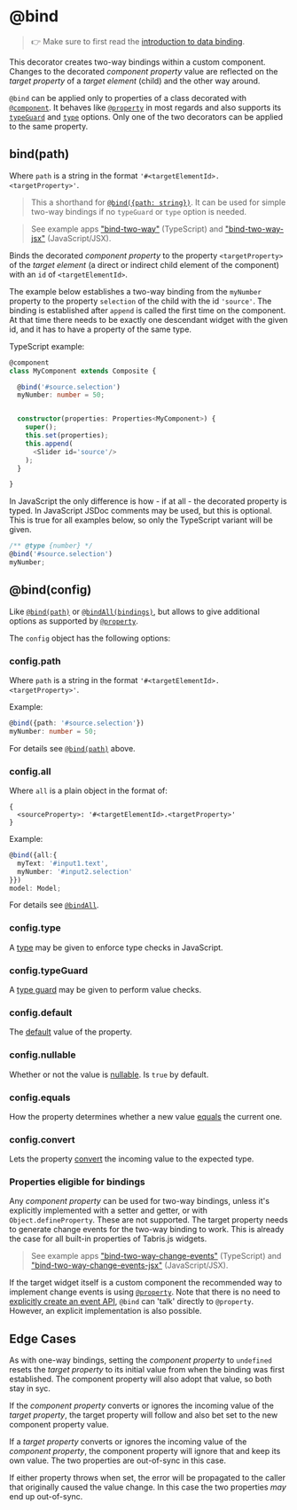 ---
---
# @bind

> :point_right: Make sure to first read the [introduction to data binding](./index.md).

This decorator creates two-way bindings within a custom component. Changes to the decorated *component property* value are reflected on the *target property* of a *target element* (child) and the other way around.

`@bind` can be applied only to properties of a class decorated with [`@component`](./@component.md). It behaves like [`@property`](./@property.md) in most regards and also supports its [`typeGuard`](./@property.md#configtypeguard) and [`type`](./@property.md#configtype) options. Only one of the two decorators can be applied to the same property.

## bind(path)

Where `path` is a string in the format `'#<targetElementId>.<targetProperty>'`.

> This a shorthand for [`@bind({path: string})`](#config.path). It can be used for simple two-way bindings if no `typeGuard` or `type` option is needed.

> See example apps ["bind-two-way"](../../examples/bind-two-way) (TypeScript) and ["bind-two-way-jsx"](../../examples/bind-two-way-jsx) (JavaScript/JSX).

Binds the decorated *component property* to the property `<targetProperty>` of the *target element* (a direct or indirect child element of the component) with an `id` of `<targetElementId>`.

The example below establishes a two-way binding from the `myNumber` property to the property `selection` of the child with the id `'source'`. The binding is established after `append` is called the first time on the component. At that time there needs to be exactly one descendant widget with the given id, and it has to have a property of the same type.

TypeScript example:

```ts
@component
class MyComponent extends Composite {

  @bind('#source.selection')
  myNumber: number = 50;


  constructor(properties: Properties<MyComponent>) {
    super();
    this.set(properties);
    this.append(
      <Slider id='source'/>
    );
  }

}
```

In JavaScript the only difference is how - if at all - the decorated property is typed. In JavaScript JSDoc comments may be used, but this is optional. This is true for all examples below, so only the TypeScript variant will be given.

```js
/** @type {number} */
@bind('#source.selection')
myNumber;
```

## @bind(config)

Like [`@bind(path)`](#bindpath) or [`@bindAll(bindings)`](./@bindAll.md), but allows to give additional options as supported by [`@property`](./@property.md).

The `config` object has the following options:

### config.path

Where `path` is a string in the format `'#<targetElementId>.<targetProperty>'`.

Example:

```ts
@bind({path: '#source.selection'})
myNumber: number = 50;
```

For details see [`@bind(path)`](#bindpath) above.

### config.all

Where `all` is a plain object in the format of:

```
{
  <sourceProperty>: '#<targetElementId>.<targetProperty>'
}
```

Example:

```ts
@bind({all:{
  myText: '#input1.text',
  myNumber: '#input2.selection'
}})
model: Model;
```

For details see [`@bindAll`](./@bindAll.md).

### config.type

A [type](./@property.md#configtype) may be given to enforce type checks in JavaScript.

### config.typeGuard

A [type guard](./@property.md#configtypeguard) may be given to perform value checks.

### config.default

The [default](./@property.md#configdefault) value of the property.

### config.nullable

Whether or not the value is  [nullable](./@property.md#confignullable). Is `true` by default.

### config.equals

How the property determines whether a new value [equals](./@property.md#configequals) the current one.

### config.convert

Lets the property [convert](./@property.md#configconvert) the incoming value to the expected type.

### Properties eligible for bindings

Any *component property* can be used for two-way bindings, unless it's explicitly implemented with a setter and getter, or with `Object.defineProperty`. These are not supported. The target property needs to generate change events for the two-way binding to work. This is already the case for all built-in properties of Tabris.js widgets.

> See example apps ["bind-two-way-change-events"](../../examples/bind-two-way-change-events) (TypeScript) and ["bind-two-way-change-events-jsx"](../../examples/bind-two-way-change-events-jsx) (JavaScript/JSX).

If the target widget itself is a custom component the recommended way to implement change events is using [`@property`](./@property.md). Note that there is no need to [explicitly create an event API](./@event.md#event), `@bind` can 'talk' directly to `@property`. However, an explicit implementation is also possible.

## Edge Cases

As with one-way bindings, setting the *component property* to `undefined` resets the *target property* to its initial value from when the binding was first established. The component property will also adopt that value, so both stay in syc.

If the *component property* converts or ignores the incoming value of the *target property*, the target property will follow and also bet set to the new component property value.

If a *target property* converts or ignores the incoming value of the *component property*, the component property will ignore that and keep its own value. The two properties are out-of-sync in this case.

If either property throws when set, the error will be propagated to the caller that originally caused the value change. In this case the two properties *may* end up out-of-sync.
